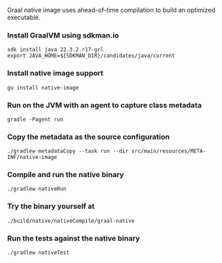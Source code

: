 Graal native image uses ahead-of-time compilation to build an optimized executable.

### Install GraalVM using sdkman.io

```console
sdk install java 22.3.2.r17-grl
export JAVA_HOME=${SDKMAN_DIR}/candidates/java/current
```

### Install native image support

```console
gu install native-image
```

### Run on the JVM with an agent to capture class metadata

```console
gradle -Pagent run
```

### Copy the metadata as the source configuration

```console
./gradlew metadataCopy --task run --dir src/main/resources/META-INF/native-image
```

### Compile and run the native binary

```console
./gradlew nativeRun
```

### Try the binary yourself at

```console
./build/native/nativeCompile/graal-native
```

### Run the tests against the native binary

```console
./gradlew nativeTest
```
